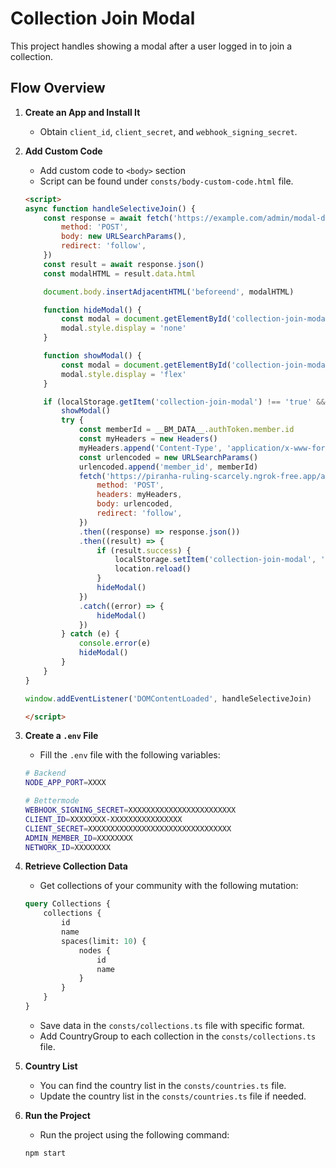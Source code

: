# Collection Join Modal

This project handles showing a modal after a user logged in to join a collection.

## Flow Overview

1. **Create an App and Install It**
    - Obtain `client_id`, `client_secret`, and `webhook_signing_secret`.

2. **Add Custom Code**
    - Add custom code to `<body>` section
    - Script can be found under `consts/body-custom-code.html` file.
    ```html
    <script>
    async function handleSelectiveJoin() {
        const response = await fetch('https://example.com/admin/modal-data', {
            method: 'POST',
            body: new URLSearchParams(),
            redirect: 'follow',
        })
        const result = await response.json()
        const modalHTML = result.data.html
   
        document.body.insertAdjacentHTML('beforeend', modalHTML)

        function hideModal() {
            const modal = document.getElementById('collection-join-modal')
            modal.style.display = 'none'
        }

        function showModal() {
            const modal = document.getElementById('collection-join-modal')
            modal.style.display = 'flex'
        }

        if (localStorage.getItem('collection-join-modal') !== 'true' && !(__BM_DATA__.authToken.member.id.toLowerCase().includes('guest'))) {
            showModal()
            try {
                const memberId = __BM_DATA__.authToken.member.id
                const myHeaders = new Headers()
                myHeaders.append('Content-Type', 'application/x-www-form-urlencoded')
                const urlencoded = new URLSearchParams()
                urlencoded.append('member_id', memberId)
                fetch('https://piranha-ruling-scarcely.ngrok-free.app/admin/join-collection', {
                    method: 'POST',
                    headers: myHeaders,
                    body: urlencoded,
                    redirect: 'follow',
                })
                .then((response) => response.json())
                .then((result) => {
                    if (result.success) {
                        localStorage.setItem('collection-join-modal', 'true')
                        location.reload()
                    }
                    hideModal()
                })
                .catch((error) => {
                    hideModal()
                })
            } catch (e) {
                console.error(e)
                hideModal()
            }
        }
    }
   
    window.addEventListener('DOMContentLoaded', handleSelectiveJoin)
    
    </script>
    ```

3. **Create a `.env` File**
    - Fill the `.env` file with the following variables:
    ```sh
   # Backend
   NODE_APP_PORT=XXXX
   
   # Bettermode
   WEBHOOK_SIGNING_SECRET=XXXXXXXXXXXXXXXXXXXXXXXX
   CLIENT_ID=XXXXXXXX-XXXXXXXXXXXXXXXX
   CLIENT_SECRET=XXXXXXXXXXXXXXXXXXXXXXXXXXXXXXXX
   ADMIN_MEMBER_ID=XXXXXXXX
   NETWORK_ID=XXXXXXXX
    ```

4. **Retrieve Collection Data**
    - Get collections of your community with the following mutation:
    ```graphql
    query Collections {
        collections {
            id
            name
            spaces(limit: 10) {
                nodes {
                    id
                    name
                }
            }
        }
    }
   ```
    - Save data in the `consts/collections.ts` file with specific format.
    - Add CountryGroup to each collection in the `consts/collections.ts` file.

5. **Country List**
    - You can find the country list in the `consts/countries.ts` file.
    - Update the country list in the `consts/countries.ts` file if needed.

6. **Run the Project**
    - Run the project using the following command:
    ```sh
    npm start
    ```